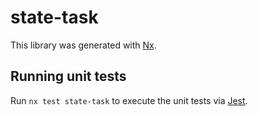 # state-task

This library was generated with [Nx](https://nx.dev).

## Running unit tests

Run `nx test state-task` to execute the unit tests via [Jest](https://jestjs.io).
